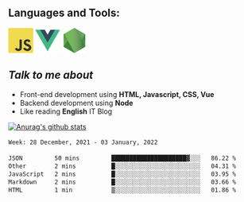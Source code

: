 ## **Languages and Tools:**      
<code><img height="50" src="https://raw.githubusercontent.com/github/explore/80688e429a7d4ef2fca1e82350fe8e3517d3494d/topics/javascript/javascript.png"></code>
<code><img height="50"  src="https://raw.githubusercontent.com/github/explore/80688e429a7d4ef2fca1e82350fe8e3517d3494d/topics/vue/vue.png"></code>
<code><img height="50"  src="https://raw.githubusercontent.com/github/explore/80688e429a7d4ef2fca1e82350fe8e3517d3494d/topics/nodejs/nodejs.png"></code>

## *Talk to me about*
- Front-end development using **HTML, Javascript, CSS, Vue**
- Backend development using **Node**
- Like reading **English** IT Blog    

[![Anurag's github stats](https://github-readme-stats.vercel.app/api?username=qdi5)](https://github.com/anuraghazra/github-readme-stats)    

<!--START_SECTION:waka-->
```text
Week: 28 December, 2021 - 03 January, 2022

JSON         50 mins         █████████████████████▓░░░   86.22 % 
Other        2 mins          █░░░░░░░░░░░░░░░░░░░░░░░░   04.31 % 
JavaScript   2 mins          █░░░░░░░░░░░░░░░░░░░░░░░░   03.95 % 
Markdown     2 mins          █░░░░░░░░░░░░░░░░░░░░░░░░   03.66 % 
HTML         1 min           ▒░░░░░░░░░░░░░░░░░░░░░░░░   01.86 % 
```
<!--END_SECTION:waka-->
